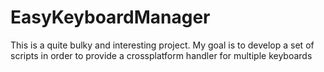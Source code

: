 # EasyKeyboardManager
This is a quite bulky and interesting project. My goal is to develop a set of scripts in order to provide a crossplatform handler for multiple keyboards
